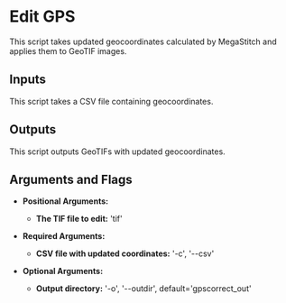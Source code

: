 # Edit GPS

This script takes updated geocoordinates calculated by MegaStitch and applies them to GeoTIF images.

## Inputs
This script takes a CSV file containing geocoordinates.

## Outputs
This script outputs GeoTIFs with updated geocoordinates.

## Arguments and Flags
* **Positional Arguments:** 
    * **The TIF file to edit:** 'tif'
      
* **Required Arguments:**
    * **CSV file with updated coordinates:** '-c', '--csv'                 

* **Optional Arguments:**
    * **Output directory:** '-o', '--outdir', default='gpscorrect_out'
